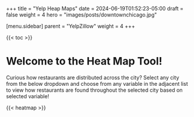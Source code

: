 +++
title = "Yelp Heap Maps"
date = 2024-06-19T01:52:23-05:00
draft = false
weight = 4
hero = "images/posts/downtownchicago.jpg"

[menu.sidebar]
parent = "YelpZillow"
weight = 4
+++

{{< toc >}}

# Welcome to the Heat Map Tool!

Curious how restaurants are distributed across the city? Select any city from the below dropdown and choose from any variable in the adjacent list to view how restaurants are found throughout the selected city based on selected variable!

{{< heatmap >}}

